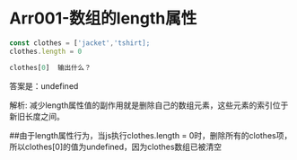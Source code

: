 # Arr001-数组的length属性
```js
const clothes = ['jacket','tshirt];
clothes.length = 0

clothes[0]  输出什么？
```


答案是：undefined


解析:
减少length属性值的副作用就是删除自己的数组元素，这些元素的索引位于新旧长度之间。

##由于length属性行为，当js执行clothes.length = 0时，删除所有的clothes项，所以clothes[0]的值为undefined，因为clothes数组已被清空